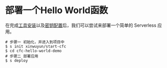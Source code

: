 # 部署一个Hello World函数

在完成[工具安装](https://github.com/devsapp/fc/blob/main/docs/Getting-started/Install-tutorial.md)以及[密钥配置](https://github.com/devsapp/fc/blob/main/docs/Getting-started/Setting-up-credentials.md)后，我们可以尝试来部署一个简单的 Serverless 应用。

```shell
# 步骤一 初始化，并进入到项目中
$ s init xinwuyun/start-cfc
$ cd cfc-hello-world-demo
# 步骤二 部署应用
$ s deploy
```

